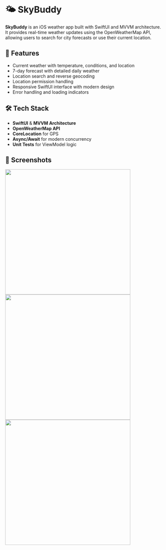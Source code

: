 # 🌤️ SkyBuddy

**SkyBuddy** is an iOS weather app built with SwiftUI and MVVM architecture. It provides real-time weather updates using the OpenWeatherMap API, allowing users to search for city forecasts or use their current location.

## 📱 Features

- Current weather with temperature, conditions, and location
- 7-day forecast with detailed daily weather
- Location search and reverse geocoding
- Location permission handling
- Responsive SwiftUI interface with modern design
- Error handling and loading indicators

## 🛠 Tech Stack

- **SwiftUI** & **MVVM Architecture**
- **OpenWeatherMap API**
- **CoreLocation** for GPS
- **Async/Await** for modern concurrency
- **Unit Tests** for ViewModel logic

## 📸 Screenshots

<img src="https://github.com/user-attachments/assets/a26ff836-97b8-49c3-8af7-4376849cbea2" width="400" />
<img src="https://github.com/user-attachments/assets/dca819db-8d5d-405a-810a-22ff7968afe0" width="400" />
<img src="https://github.com/user-attachments/assets/23fca7c1-dee6-42f4-8de0-96e9dcbceeac" width="400"/>

